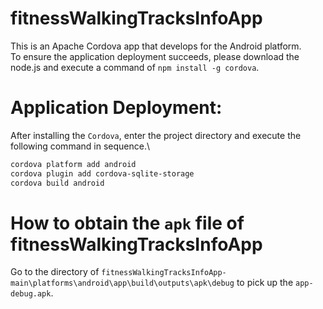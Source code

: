 # fitnessWalkingTracksInfoApp
This is an Apache Cordova app that develops for the Android platform.\
To ensure the application deployment succeeds, please download the node.js and execute a command of `npm install -g cordova`.

# Application Deployment:
After installing the `Cordova`, enter the project directory and execute the following command in sequence.\
```bash
cordova platform add android 
cordova plugin add cordova-sqlite-storage
cordova build android
```
# How to obtain the `apk` file of fitnessWalkingTracksInfoApp
Go to the directory of `fitnessWalkingTracksInfoApp-main\platforms\android\app\build\outputs\apk\debug` to pick up the `app-debug.apk`.
